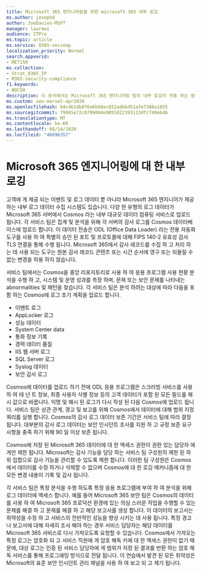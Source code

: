 ```yaml
---
title: Microsoft 365 엔지니어링을 위한 microsoft 365 내부 로깅
ms.author: josephd
author: JoeDavies-MSFT
manager: laurawi
audience: ITPro
ms.topic: article
ms.service: O365-seccomp
localization_priority: Normal
search.appverid:
- MET150
ms.collection:
- Strat_O365_IP
- M365-security-compliance
f1.keywords:
- NOCSH
description: 이 문서에서는 Microsoft 365 엔지니어링 팀의 내부 로깅이 작동 하는 방식에 대 한 설명을 찾습니다.
ms.custom: seo-marvel-apr2020
ms.openlocfilehash: b4c4b1db876a6b68ec852adbbd51afe7386a1855
ms.sourcegitcommit: 79065e72c0799064e9055022393113dfcf40eb4b
ms.translationtype: MT
ms.contentlocale: ko-KR
ms.lasthandoff: 08/14/2020
ms.locfileid: "46696357"
---
```

# <a name="internal-logging-for-microsoft-365-engineering"></a>Microsoft 365 엔지니어링에 대 한 내부 로깅

고객에 게 제공 되는 이벤트 및 로그 데이터 뿐 아니라 Microsoft 365 엔지니어가 제공 하는 내부 로그 데이터 수집 시스템도 있습니다. 다양 한 유형의 로그 데이터가 Microsoft 365 서버에서 Cosmos 라는 내부 대규모 데이터 컴퓨팅 서비스로 업로드 됩니다. 각 서비스 팀은 집계 및 분석을 위해 각 서버의 감사 로그를 Cosmos 데이터베이스에 업로드 합니다. 이 데이터 전송은 ODL (Office Data Loader) 라는 전용 자동화 도구를 사용 하 여 특별히 승인 된 포트 및 프로토콜에 대해 FIPS 140-2 유효성 검사 TLS 연결을 통해 수행 됩니다. Microsoft 365에서 감사 레코드를 수집 하 고 처리 하는 데 사용 되는 도구는 원본 감사 레코드 콘텐츠 또는 시간 순서에 영구 또는 되돌릴 수 없는 변경을 허용 하지 않습니다.

서비스 팀에서는 Cosmos을 중앙 리포지토리로 사용 하 여 응용 프로그램 사용 현황 분석을 수행 하 고, 시스템 및 운영 성과를 측정 하며, 문제 또는 보안 문제를 나타내는 abnormalities 및 패턴을 찾습니다. 각 서비스 팀은 분석 하려는 대상에 따라 다음을 포함 하는 Cosmos에 로그 초기 계획을 업로드 합니다.

- 이벤트 로그
- AppLocker 로그
- 성능 데이터
- System Center data
- 통화 정보 기록
- 경력 데이터 품질
- IIS 웹 서버 로그
- SQL Server 로그
- Syslog 데이터
- 보안 감사 로그

Cosmos에 데이터를 업로드 하기 전에 ODL 응용 프로그램은 스크러빙 서비스를 사용 하 여 테 넌 트 정보, 최종 사용자 식별 정보 등의 고객 데이터가 포함 된 모든 필드를 해시 값으로 바꿉니다. 익명 및 해시 된 로그가 다시 작성 된 다음 Cosmos에 업로드 됩니다. 서비스 팀은 상관 관계, 경고 및 보고를 위해 Cosmos에서 데이터에 대해 범위 지정 쿼리를 실행 합니다. Cosmos의 감사 로그 데이터 보존 기간은 서비스 팀에 따라 결정 됩니다. 대부분의 감사 로그 데이터는 보안 인시던트 조사를 지원 하 고 규정 보존 요구 사항을 충족 하기 위해 90 일 이상 보존 됩니다.

Cosmos에 저장 된 Microsoft 365 데이터에 대 한 액세스 권한이 권한 있는 담당자 에게만 제한 됩니다. Microsoft는 감사 기능을 담당 하는 서비스 팀 구성원의 제한 된 하위 집합으로 감사 기능을 관리할 수 있도록 제한 합니다. 이러한 팀 구성원은 Cosmos에서 데이터를 수정 하거나 삭제할 수 없으며 Cosmos에 대 한 로깅 메커니즘에 대 한 모든 변경 내용이 기록 및 감사 됩니다.

각 서비스 팀은 특정 분석을 수행 하도록 특정 응용 프로그램에 부여 하 여 분석을 위해 로그 데이터에 액세스 합니다. 예를 들어 Microsoft 365 보안 팀은 Cosmos의 데이터를 사용 하 여 Microsoft 365 프로덕션 환경에 있는 의심 스러운 작업을 수행할 수 있는 문제를 해결 하 고 문제를 해결 하 고 해당 보고서를 생성 합니다. 이 데이터의 보고서는 취약성을 수정 하 고 서비스의 전반적인 성능을 향상 시키는 데 사용 됩니다. 특정 경고나 보고서에 대해 자세히 조사 해야 하는 경우 서비스 담당자는 해당 데이터를 Microsoft 365 서비스로 다시 가져오도록 요청할 수 있습니다. Cosmos에서 가져오는 특정 로그는 암호화 되 고 서비스 직원에 게 암호 해독 키에 대 한 액세스 권한이 없기 때문에, 대상 로그는 인증 된 서비스 담당자에 게 범위가 지정 된 결과를 반환 하는 암호 해독 서비스를 통해 프로그래밍 방식으로 전달 됩니다. 이 연습에서 발견 된 모든 취약성은 Microsoft의 표준 보안 인시던트 관리 채널을 사용 하 여 보고 되 고 제기 됩니다.
